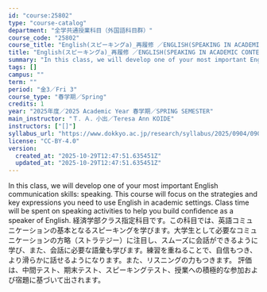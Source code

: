 ```yaml
---
id: "course:25802"
type: "course-catalog"
department: "全学共通授業科目（外国語科目群）"
course_code: "25802"
course_title: "English(スピーキングa)_再履修 ／ENGLISH(SPEAKING IN ACADEMIC CONTEXTS A)"
title: "English(スピーキングa)_再履修 ／ENGLISH(SPEAKING IN ACADEMIC CONTEXTS A)"
summary: "In this class, we will develop one of your most important English communication skills: speaking. This course will focus…"
tags: []
campus: ""
term: ""
period: "金3／Fri 3"
course_type: "春学期／Spring"
credits: 1
year: "2025年度／2025 Academic Year 春学期／SPRING SEMESTER"
main_instructor: "Ｔ．Ａ．小出／Teresa Ann KOIDE"
instructors: ["[]"]
syllabus_url: "https://www.dokkyo.ac.jp/research/syllabus/2025/0904/0904_25802_ja_JP.html"
license: "CC-BY-4.0"
version:
  created_at: "2025-10-29T12:47:51.635451Z"
  updated_at: "2025-10-29T12:47:51.635451Z"
---
```

In this class, we will develop one of your most important English communication skills: speaking. This course will focus on the strategies and key expressions you need to use English in academic settings. Class time will be spent on speaking activities to help you build confidence as a speaker of English. 経済学部クラス指定科目です。この科目では、英語コミュニケーションの基本となるスピーキングを学びます。大学生として必要なコミュニケーションの方略（ストラテジー）に注目し、スムーズに会話ができるように学び、また、会話に必要な語彙も学びます。練習を重ねることで、自信もつき、より滑らかに話せるようになります。また、リスニングの力もつきます。 評価は、中間テスト、期末テスト、スピーキングテスト、授業への積極的な参加および宿題に基づいて出されます。
